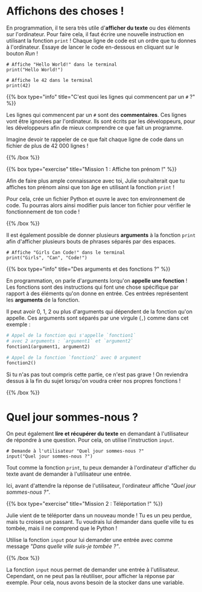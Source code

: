 # Affichons des choses !

En programmation, il te sera très utile d'**afficher du texte** ou des éléments
sur l'ordinateur. Pour faire cela, il faut écrire une nouvelle instruction en
utilisant la fonction `print` ! Chaque ligne de code est un ordre que tu donnes
à l'ordinateur. Essaye de lancer le code en-dessous en cliquant sur le bouton
*Run* !

```codepython
# Affiche "Hello World!" dans le terminal
print("Hello World!")

# Affiche le 42 dans le terminal
print(42)
```

{{% box type="info" title="C'est quoi les lignes qui commencent par un `#` ?" %}}

Les lignes qui commencent par un `#` sont des **commentaires**. Ces lignes vont
être ignorées par l'ordinateur. Ils sont écrits par les développeurs, pour les
développeurs afin de mieux comprendre ce que fait un programme.

Imagine devoir te rappeler de ce que fait chaque ligne de code dans un fichier
de plus de 42 000 lignes !

{{% /box %}}

{{% box type="exercise" title="Mission 1 : Affiche ton prénom !" %}}

Afin de faire plus ample connaissance avec toi, Julie souhaiterait que tu
affiches ton prénom ainsi que ton âge en utilisant la fonction `print` !

Pour cela, crée un fichier Python et ouvre le avec ton environnement de code. Tu
pourras alors ainsi modifier puis lancer ton fichier pour vérifier le
fonctionnement de ton code !

{{% /box %}}

Il est également possible de donner plusieurs **arguments** à la fonction
`print` afin d'afficher plusieurs bouts de phrases séparés par des espaces.

```codepython
# Affiche "Girls Can Code!" dans le terminal
print("Girls", "Can", "Code!")
```

{{% box type="info" title="Des arguments et des fonctions ?" %}}

En programmation, on parle d'arguments lorqu'on **appelle une fonction** ! Les
fonctions sont des instructions qui font une chose spécifique par rapport à des
éléments qu'on donne en entrée. Ces entrées représentent les **arguments** de la
fonction.

Il peut avoir 0, 1, 2 ou plus d'arguments qui dépendent de la fonction qu'on
appelle. Ces arguments sont séparés par une virgule (`,`) comme dans cet
exemple :

```python {nocopy=true}
# Appel de la fonction qui s'appelle `fonction1`
# avec 2 arguments : `argument1` et `argument2`
fonction1(argument1, argument2)

# Appel de la fonction `fonction2` avec 0 argument
fonction2()
```

Si tu n'as pas tout compris cette partie, ce n'est pas grave ! On reviendra
dessus à la fin du sujet lorsqu'on voudra créer nos propres fonctions !

{{% /box %}}

# Quel jour sommes-nous ?

On peut également **lire et récupérer du texte** en demandant à l'utilisateur de
répondre à une question. Pour cela, on utilise l'instruction `input`.

```codepython
# Demande à l'utilisateur "Quel jour sommes-nous ?"
input("Quel jour sommes-nous ?")
```

Tout comme la fonction `print`, tu peux demander à l'ordinateur d'afficher du
texte avant de demander à l'utilisateur une entrée.

Ici, avant d'attendre la réponse de l'utilisateur, l'ordinateur affiche
*"Quel jour sommes-nous ?"*.

{{% box type="exercise" title="Mission 2 : Téléportation !" %}}

Julie vient de te téléporter dans un nouveau monde ! Tu es un peu perdue, mais
tu croises un passant. Tu voudrais lui demander dans quelle ville tu es tombée,
mais il ne comprend que le Python !

Utilise la fonction `input` pour lui demander une entrée avec comme message
*"Dans quelle ville suis-je tombée ?"*.

{{% /box %}}

La fonction `input` nous permet de demander une entrée à l'utilisateur.
Cependant, on ne peut pas la réutiliser, pour afficher la réponse par exemple.
Pour cela, nous avons besoin de la stocker dans une variable.
